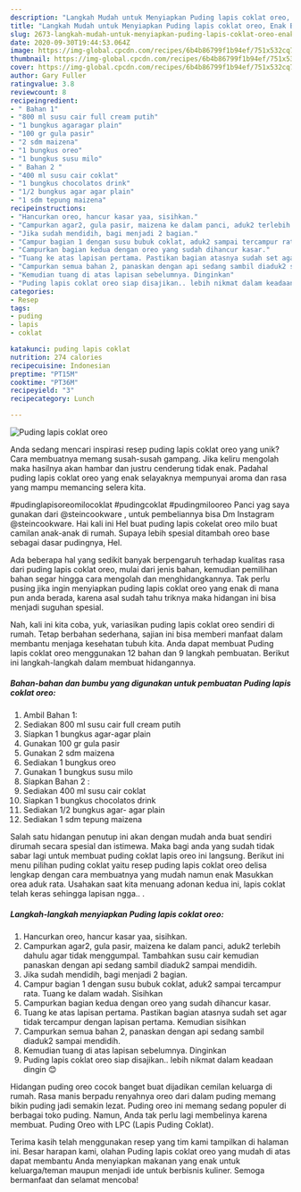 ```yaml
---
description: "Langkah Mudah untuk Menyiapkan Puding lapis coklat oreo, Enak Banget"
title: "Langkah Mudah untuk Menyiapkan Puding lapis coklat oreo, Enak Banget"
slug: 2673-langkah-mudah-untuk-menyiapkan-puding-lapis-coklat-oreo-enak-banget
date: 2020-09-30T19:44:53.064Z
image: https://img-global.cpcdn.com/recipes/6b4b86799f1b94ef/751x532cq70/puding-lapis-coklat-oreo-foto-resep-utama.jpg
thumbnail: https://img-global.cpcdn.com/recipes/6b4b86799f1b94ef/751x532cq70/puding-lapis-coklat-oreo-foto-resep-utama.jpg
cover: https://img-global.cpcdn.com/recipes/6b4b86799f1b94ef/751x532cq70/puding-lapis-coklat-oreo-foto-resep-utama.jpg
author: Gary Fuller
ratingvalue: 3.8
reviewcount: 8
recipeingredient:
- " Bahan 1"
- "800 ml susu cair full cream putih"
- "1 bungkus agaragar plain"
- "100 gr gula pasir"
- "2 sdm maizena"
- "1 bungkus oreo"
- "1 bungkus susu milo"
- " Bahan 2 "
- "400 ml susu cair coklat"
- "1 bungkus chocolatos drink"
- "1/2 bungkus agar agar plain"
- "1 sdm tepung maizena"
recipeinstructions:
- "Hancurkan oreo, hancur kasar yaa, sisihkan."
- "Campurkan agar2, gula pasir, maizena ke dalam panci, aduk2 terlebih dahulu agar tidak menggumpal. Tambahkan susu cair kemudian panaskan dengan api sedang sambil diaduk2 sampai mendidih."
- "Jika sudah mendidih, bagi menjadi 2 bagian."
- "Campur bagian 1 dengan susu bubuk coklat, aduk2 sampai tercampur rata. Tuang ke dalam wadah. Sisihkan"
- "Campurkan bagian kedua dengan oreo yang sudah dihancur kasar."
- "Tuang ke atas lapisan pertama. Pastikan bagian atasnya sudah set agar tidak tercampur dengan lapisan pertama. Kemudian sisihkan"
- "Campurkan semua bahan 2, panaskan dengan api sedang sambil diaduk2 sampai mendidih."
- "Kemudian tuang di atas lapisan sebelumnya. Dinginkan"
- "Puding lapis coklat oreo siap disajikan.. lebih nikmat dalam keadaan dingin 😊"
categories:
- Resep
tags:
- puding
- lapis
- coklat

katakunci: puding lapis coklat 
nutrition: 274 calories
recipecuisine: Indonesian
preptime: "PT15M"
cooktime: "PT36M"
recipeyield: "3"
recipecategory: Lunch

---
```



![Puding lapis coklat oreo](https://img-global.cpcdn.com/recipes/6b4b86799f1b94ef/751x532cq70/puding-lapis-coklat-oreo-foto-resep-utama.jpg)

Anda sedang mencari inspirasi resep puding lapis coklat oreo yang unik? Cara membuatnya memang susah-susah gampang. Jika keliru mengolah maka hasilnya akan hambar dan justru cenderung tidak enak. Padahal puding lapis coklat oreo yang enak selayaknya mempunyai aroma dan rasa yang mampu memancing selera kita.

#pudinglapisoreomilocoklat #pudingcoklat #pudingmilooreo Panci yag saya gunakan dari @steincookware , untuk pembeliannya bisa Dm Instagram @steincookware. Hai kali ini Hel buat puding lapis cokelat oreo milo buat camilan anak-anak di rumah. Supaya lebih spesial ditambah oreo base sebagai dasar pudingnya, Hel.

Ada beberapa hal yang sedikit banyak berpengaruh terhadap kualitas rasa dari puding lapis coklat oreo, mulai dari jenis bahan, kemudian pemilihan bahan segar hingga cara mengolah dan menghidangkannya. Tak perlu pusing jika ingin menyiapkan puding lapis coklat oreo yang enak di mana pun anda berada, karena asal sudah tahu triknya maka hidangan ini bisa menjadi suguhan spesial.


Nah, kali ini kita coba, yuk, variasikan puding lapis coklat oreo sendiri di rumah. Tetap berbahan sederhana, sajian ini bisa memberi manfaat dalam membantu menjaga kesehatan tubuh kita. Anda dapat membuat Puding lapis coklat oreo menggunakan 12 bahan dan 9 langkah pembuatan. Berikut ini langkah-langkah dalam membuat hidangannya.

<!--inarticleads1-->

##### Bahan-bahan dan bumbu yang digunakan untuk pembuatan Puding lapis coklat oreo:

1. Ambil  Bahan 1:
1. Sediakan 800 ml susu cair full cream putih
1. Siapkan 1 bungkus agar-agar plain
1. Gunakan 100 gr gula pasir
1. Gunakan 2 sdm maizena
1. Sediakan 1 bungkus oreo
1. Gunakan 1 bungkus susu milo
1. Siapkan  Bahan 2 :
1. Sediakan 400 ml susu cair coklat
1. Siapkan 1 bungkus chocolatos drink
1. Sediakan 1/2 bungkus agar- agar plain
1. Sediakan 1 sdm tepung maizena


Salah satu hidangan penutup ini akan dengan mudah anda buat sendiri dirumah secara spesial dan istimewa. Maka bagi anda yang sudah tidak sabar lagi untuk membuat puding coklat lapis oreo ini langsung. Berikut ini menu pilihan puding coklat yaitu resep puding lapis coklat oreo delisa lengkap dengan cara membuatnya yang mudah namun enak Masukkan orea aduk rata. Usahakan saat kita menuang adonan kedua ini, lapis coklat telah keras sehingga lapisan ngga.. . 

<!--inarticleads2-->

##### Langkah-langkah menyiapkan Puding lapis coklat oreo:

1. Hancurkan oreo, hancur kasar yaa, sisihkan.
1. Campurkan agar2, gula pasir, maizena ke dalam panci, aduk2 terlebih dahulu agar tidak menggumpal. Tambahkan susu cair kemudian panaskan dengan api sedang sambil diaduk2 sampai mendidih.
1. Jika sudah mendidih, bagi menjadi 2 bagian.
1. Campur bagian 1 dengan susu bubuk coklat, aduk2 sampai tercampur rata. Tuang ke dalam wadah. Sisihkan
1. Campurkan bagian kedua dengan oreo yang sudah dihancur kasar.
1. Tuang ke atas lapisan pertama. Pastikan bagian atasnya sudah set agar tidak tercampur dengan lapisan pertama. Kemudian sisihkan
1. Campurkan semua bahan 2, panaskan dengan api sedang sambil diaduk2 sampai mendidih.
1. Kemudian tuang di atas lapisan sebelumnya. Dinginkan
1. Puding lapis coklat oreo siap disajikan.. lebih nikmat dalam keadaan dingin 😊


Hidangan puding oreo cocok banget buat dijadikan cemilan keluarga di rumah. Rasa manis berpadu renyahnya oreo dari dalam puding memang bikin puding jadi semakin lezat. Puding oreo ini memang sedang populer di berbagai toko puding. Namun, Anda tak perlu lagi membelinya karena membuat. Puding Oreo with LPC (Lapis Puding Coklat). 

Terima kasih telah menggunakan resep yang tim kami tampilkan di halaman ini. Besar harapan kami, olahan Puding lapis coklat oreo yang mudah di atas dapat membantu Anda menyiapkan makanan yang enak untuk keluarga/teman maupun menjadi ide untuk berbisnis kuliner. Semoga bermanfaat dan selamat mencoba!
